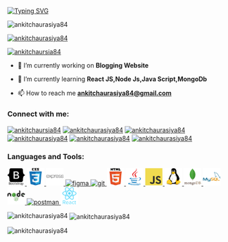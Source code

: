 <a align="center" href="https://git.io/typing-svg"><img src="https://readme-typing-svg.demolab.com?font=Fira+Code&weight=900&size=50&pause=1000&center=true&width=1000&height=100&lines=Hi+I'm+Ankit+Chaurasiya+%F0%9F%91%8B" alt="Typing SVG" /></a>

<p align="left"> <img src="https://komarev.com/ghpvc/?username=ankitchaurasiya84&label=Profile%20views&color=0e75b6&style=flat" alt="ankitchaurasiya84" /> </p>

<p align="left"> <a href="https://github.com/ryo-ma/github-profile-trophy"><img src="https://github-profile-trophy.vercel.app/?username=ankitchaurasiya84" alt="ankitchaurasiya84" /></a> </p>

<p align="left"> <a href="https://twitter.com/ankitchaursia84" target="blank"><img src="https://img.shields.io/twitter/follow/ankitchaursia84?logo=twitter&style=for-the-badge" alt="ankitchaursia84" /></a> </p>

- 🔭 I’m currently working on **Blogging Website**

- 🌱 I’m currently learning **React JS,Node Js,Java Script,MongoDb**

- 📫 How to reach me **ankitchaurasiya84@gmail.com**

<h3 align="left">Connect with me:</h3>
<p align="left">
<a href="https://twitter.com/ankitchaursia84" target="blank"><img align="center" src="https://raw.githubusercontent.com/rahuldkjain/github-profile-readme-generator/master/src/images/icons/Social/twitter.svg" alt="ankitchaursia84" height="30" width="40" /></a>
<a href="https://linkedin.com/in/ankitchaurasiya84" target="blank"><img align="center" src="https://raw.githubusercontent.com/rahuldkjain/github-profile-readme-generator/master/src/images/icons/Social/linked-in-alt.svg" alt="ankitchaurasiya84" height="30" width="40" /></a>
<a href="https://stackoverflow.com/users/ankitchaurasiya84" target="blank"><img align="center" src="https://raw.githubusercontent.com/rahuldkjain/github-profile-readme-generator/master/src/images/icons/Social/stack-overflow.svg" alt="ankitchaurasiya84" height="30" width="40" /></a>
<a href="https://fb.com/ankitchaurasiya84" target="blank"><img align="center" src="https://raw.githubusercontent.com/rahuldkjain/github-profile-readme-generator/master/src/images/icons/Social/facebook.svg" alt="ankitchaurasiya84" height="30" width="40" /></a>
<a href="https://instagram.com/ankitchaurasiya84" target="blank"><img align="center" src="https://raw.githubusercontent.com/rahuldkjain/github-profile-readme-generator/master/src/images/icons/Social/instagram.svg" alt="ankitchaurasiya84" height="30" width="40" /></a>
<a href="https://www.leetcode.com/ankitchaurasiya84" target="blank"><img align="center" src="https://raw.githubusercontent.com/rahuldkjain/github-profile-readme-generator/master/src/images/icons/Social/leet-code.svg" alt="ankitchaurasiya84" height="30" width="40" /></a>
</p>

<h3 align="left">Languages and Tools:</h3>
<p align="left"> <a href="https://getbootstrap.com" target="_blank" rel="noreferrer"> <img src="https://raw.githubusercontent.com/devicons/devicon/master/icons/bootstrap/bootstrap-plain-wordmark.svg" alt="bootstrap" width="40" height="40"/> </a> <a href="https://www.w3schools.com/css/" target="_blank" rel="noreferrer"> <img src="https://raw.githubusercontent.com/devicons/devicon/master/icons/css3/css3-original-wordmark.svg" alt="css3" width="40" height="40"/> </a> <a href="https://expressjs.com" target="_blank" rel="noreferrer"> <img src="https://raw.githubusercontent.com/devicons/devicon/master/icons/express/express-original-wordmark.svg" alt="express" width="40" height="40"/> </a> <a href="https://www.figma.com/" target="_blank" rel="noreferrer"> <img src="https://www.vectorlogo.zone/logos/figma/figma-icon.svg" alt="figma" width="40" height="40"/> </a> <a href="https://git-scm.com/" target="_blank" rel="noreferrer"> <img src="https://www.vectorlogo.zone/logos/git-scm/git-scm-icon.svg" alt="git" width="40" height="40"/> </a> <a href="https://www.w3.org/html/" target="_blank" rel="noreferrer"> <img src="https://raw.githubusercontent.com/devicons/devicon/master/icons/html5/html5-original-wordmark.svg" alt="html5" width="40" height="40"/> </a> <a href="https://www.java.com" target="_blank" rel="noreferrer"> <img src="https://raw.githubusercontent.com/devicons/devicon/master/icons/java/java-original.svg" alt="java" width="40" height="40"/> </a> <a href="https://developer.mozilla.org/en-US/docs/Web/JavaScript" target="_blank" rel="noreferrer"> <img src="https://raw.githubusercontent.com/devicons/devicon/master/icons/javascript/javascript-original.svg" alt="javascript" width="40" height="40"/> </a> <a href="https://www.linux.org/" target="_blank" rel="noreferrer"> <img src="https://raw.githubusercontent.com/devicons/devicon/master/icons/linux/linux-original.svg" alt="linux" width="40" height="40"/> </a> <a href="https://www.mongodb.com/" target="_blank" rel="noreferrer"> <img src="https://raw.githubusercontent.com/devicons/devicon/master/icons/mongodb/mongodb-original-wordmark.svg" alt="mongodb" width="40" height="40"/> </a> <a href="https://www.mysql.com/" target="_blank" rel="noreferrer"> <img src="https://raw.githubusercontent.com/devicons/devicon/master/icons/mysql/mysql-original-wordmark.svg" alt="mysql" width="40" height="40"/> </a> <a href="https://nodejs.org" target="_blank" rel="noreferrer"> <img src="https://raw.githubusercontent.com/devicons/devicon/master/icons/nodejs/nodejs-original-wordmark.svg" alt="nodejs" width="40" height="40"/> </a> <a href="https://postman.com" target="_blank" rel="noreferrer"> <img src="https://www.vectorlogo.zone/logos/getpostman/getpostman-icon.svg" alt="postman" width="40" height="40"/> </a> <a href="https://reactjs.org/" target="_blank" rel="noreferrer"> <img src="https://raw.githubusercontent.com/devicons/devicon/master/icons/react/react-original-wordmark.svg" alt="react" width="40" height="40"/> </a> </p>

<p><img align="left" src="https://github-readme-stats.vercel.app/api/top-langs?username=ankitchaurasiya84&show_icons=true&locale=en&layout=compact" alt="ankitchaurasiya84" /></p>

<p>&nbsp;<img align="center" src="https://github-readme-stats.vercel.app/api?username=ankitchaurasiya84&show_icons=true&locale=en" alt="ankitchaurasiya84" /></p>

<p><img align="center" src="https://github-readme-streak-stats.herokuapp.com/?user=ankitchaurasiya84&" alt="ankitchaurasiya84" /></p>
